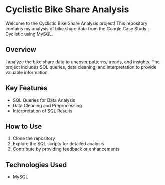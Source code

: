 # Cyclistic Bike Share Analysis

Welcome to the Cyclistic Bike Share Analysis project! This repository contains my analysis of bike share data from the Google Case Study - Cyclistic using MySQL.

## Overview
I analyze the bike share data to uncover patterns, trends, and insights. The project includes SQL queries, data cleaning, and interpretation to provide valuable information.

## Key Features
- SQL Queries for Data Analysis
- Data Cleaning and Preprocessing
- Interpretation of SQL Results

## How to Use
1. Clone the repository
2. Explore the SQL scripts for detailed analysis
3. Contribute by providing feedback or enhancements

## Technologies Used
- MySQL
